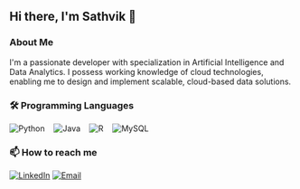 
<!--
**Sathvik006/Sathvik006** is a ✨ _special_ ✨ repository because its `README.md` (this file) appears on your GitHub profile.

Here are some ideas to get you started:

- 🔭 I’m currently working on ...
- 🌱 I’m currently learning ...
- 👯 I’m looking to collaborate on ...
- 🤔 I’m looking for help with ...
- 💬 Ask me about ...
- 📫 How to reach me: ...
- 😄 Pronouns: ...
- ⚡ Fun fact: ...
-->
## Hi there, I'm Sathvik 👋

### About Me
I'm a passionate developer with specialization in Artificial Intelligence and Data Analytics.
I possess working knowledge of cloud technologies, enabling me to design and implement scalable, cloud-based data solutions.

### 🛠️ Programming Languages
<p align="left">
  <img src="https://img.shields.io/badge/Python-3776AB?style=for-the-badge&logo=python&logoColor=white" alt="Python"/>&nbsp;&nbsp;&nbsp;
  <img src="https://img.shields.io/badge/Java-ED8B00?style=for-the-badge&logo=java&logoColor=white" alt="Java"/>&nbsp;&nbsp;&nbsp;
  <img src="https://img.shields.io/badge/R-276DC3?style=for-the-badge&logo=r&logoColor=white" alt="R"/>&nbsp;&nbsp;&nbsp;
  <img src="https://img.shields.io/badge/MySQL-4479A1?style=for-the-badge&logo=mysql&logoColor=white" alt="MySQL"/>
  
</p>

### 📫 How to reach me
[![LinkedIn](https://img.shields.io/badge/-LinkedIn-0077B5?style=flat-square&logo=LinkedIn&logoColor=white)](https://www.linkedin.com/in/sathvik-r-27aa86178/)
[![Email](https://img.shields.io/badge/-Email-D14836?style=flat-square&logo=Gmail&logoColor=white)](mailto:sathvik081@gmail.com)


